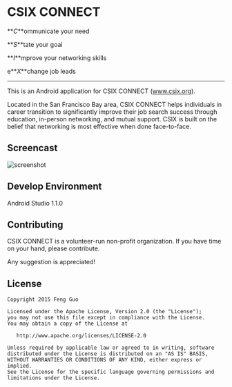 CSIX CONNECT
=============

**_C_**ommunicate your need

**_S_**tate your goal

**_I_**mprove your networking skills

e**_X_**change job leads
***

This is an Android application for CSIX CONNECT (www.csix.org).

Located in the San Francisco Bay area, CSIX CONNECT helps individuals in career transition to significantly improve their job search success through education, in-person networking, and mutual support. CSIX is built on the belief that networking is most effective when done face-to-face. 


Screencast
-----------------
![screenshot](https://github.com/fengsterooni/CSIX/blob/master/csix.gif)

Develop Environment
-----------------
Android Studio 1.1.0

Contributing
-----------------

CSIX CONNECT is a volunteer-run non-profit organization. If you have time on your hand, please contribute.

Any suggestion is appreciated!


License
--------

    Copyright 2015 Feng Guo

    Licensed under the Apache License, Version 2.0 (the "License");
    you may not use this file except in compliance with the License.
    You may obtain a copy of the License at

       http://www.apache.org/licenses/LICENSE-2.0

    Unless required by applicable law or agreed to in writing, software
    distributed under the License is distributed on an "AS IS" BASIS,
    WITHOUT WARRANTIES OR CONDITIONS OF ANY KIND, either express or implied.
    See the License for the specific language governing permissions and
    limitations under the License.
    